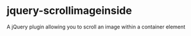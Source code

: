 # jquery-scrollimageinside
A jQuery plugin allowing you to scroll an image within a container element

